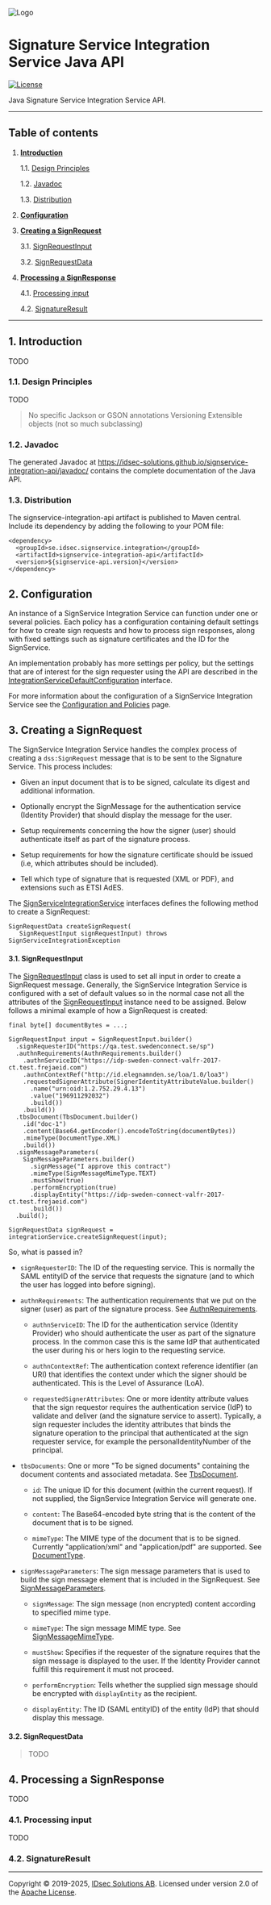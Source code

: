 ![Logo](img/idsec.png)

# Signature Service Integration Service Java API

[![License](https://img.shields.io/badge/License-Apache%202.0-blue.svg)](https://opensource.org/licenses/Apache-2.0)

Java Signature Service Integration Service API.

---

## Table of contents

1. [**Introduction**](#introduction)

    1.1. [Design Principles](#design-principles)
  
    1.2. [Javadoc](#javadoc)
  
    1.3. [Distribution](#distribution)
  
2. [**Configuration**](#configuration)

3. [**Creating a SignRequest**](#creating-a-signrequest)

    3.1. [SignRequestInput](#signrequestinput)
  
    3.2. [SignRequestData](#signrequestdata)
  
4. [**Processing a SignResponse**](#processing-a-signresponse)

    4.1. [Processing input](#processing-input)
  
    4.2. [SignatureResult](#signatureresult)
  
---

<a name="introduction"></a>
## 1. Introduction

TODO

<a name="design-principles"></a>
### 1.1. Design Principles

TODO

> No specific Jackson or GSON annotations
> Versioning
> Extensible objects (not so much subclassing)

<a name="javadoc"></a>
### 1.2. Javadoc

The generated Javadoc at <https://idsec-solutions.github.io/signservice-integration-api/javadoc/> contains the complete documentation of the Java API.

<a name="distribution"></a>
### 1.3. Distribution

The signservice-integration-api artifact is published to Maven central. Include its dependency by adding
the following to your POM file:

```
<dependency>
  <groupId>se.idsec.signservice.integration</groupId>
  <artifactId>signservice-integration-api</artifactId>
  <version>${signservice-api.version}</version>
</dependency>
```

<a name="configuration"></a>
## 2. Configuration

An instance of a SignService Integration Service can function under one or several policies. Each policy has a configuration containing default settings for how to create sign requests and how to process sign responses, along with fixed settings such as signature certificates and the ID for the SignService.

An implementation probably has more settings per policy, but the settings that are of interest for the sign requester using the API are described in the [IntegrationServiceDefaultConfiguration](https://idsec-solutions.github.io/signservice-integration-api/javadoc/se/idsec/signservice/integration/config/IntegrationServiceDefaultConfiguration.html) interface.

For more information about the configuration of a SignService Integration Service see the [Configuration and Policies](configuration.md) page.

<a name="creating-a-signrequest"></a>
## 3. Creating a SignRequest

The SignService Integration Service handles the complex process of creating a `dss:SignRequest` message that is to be sent to the Signature Service. This process includes:

- Given an input document that is to be signed, calculate its digest and additional information.

- Optionally encrypt the SignMessage for the authentication service (Identity Provider) that should display the message for the user.

- Setup requirements concerning the how the signer (user) should authenticate itself as part of the signature process.

- Setup requirements for how the signature certificate should be issued (i.e, which attributes should be included).

- Tell which type of signature that is requested (XML or PDF), and extensions such as ETSI AdES.


The [SignServiceIntegrationService](https://idsec-solutions.github.io/signservice-integration-api/javadoc/se/idsec/signservice/integration/SignServiceIntegrationService.html) interfaces defines the following method to create a SignRequest:

```
SignRequestData createSignRequest(
   SignRequestInput signRequestInput) throws SignServiceIntegrationException

```

<a name="signrequestinput"></a>
#### 3.1. SignRequestInput

The [SignRequestInput](https://idsec-solutions.github.io/signservice-integration-api/javadoc/se/idsec/signservice/integration/SignRequestInput.html) class is used to set all input in order to create a SignRequest message. Generally, the SignService Integration Service is configured with a set of default values so in the normal case not all the attributes of the [SignRequestInput](https://idsec-solutions.github.io/signservice-integration-api/javadoc/se/idsec/signservice/integration/SignRequestInput.html) instance need to be assigned. Below follows a minimal example of how a SignRequest is created:

```
final byte[] documentBytes = ...;
    
SignRequestInput input = SignRequestInput.builder()
  .signRequesterID("https://qa.test.swedenconnect.se/sp")
  .authnRequirements(AuthnRequirements.builder()
    .authnServiceID("https://idp-sweden-connect-valfr-2017-ct.test.frejaeid.com")
    .authnContextRef("http://id.elegnamnden.se/loa/1.0/loa3")
    .requestedSignerAttribute(SignerIdentityAttributeValue.builder()
      .name("urn:oid:1.2.752.29.4.13")
      .value("196911292032")
      .build())
    .build())
  .tbsDocument(TbsDocument.builder()
    .id("doc-1")
    .content(Base64.getEncoder().encodeToString(documentBytes))
    .mimeType(DocumentType.XML)
    .build())
  .signMessageParameters(
    SignMessageParameters.builder()
      .signMessage("I approve this contract")
      .mimeType(SignMessageMimeType.TEXT)
      .mustShow(true)
      .performEncryption(true)
      .displayEntity("https://idp-sweden-connect-valfr-2017-ct.test.frejaeid.com")
      .build())
  .build();
  
SignRequestData signRequest = integrationService.createSignRequest(input);
```

So, what is passed in?

- `signRequesterID`: The ID of the requesting service. This is normally the SAML entityID of the service that requests the signature (and to which the user has logged into before signing).

- `authnRequirements`: The authentication requirements that we put on the signer (user) as part of the signature process. See [AuthnRequirements](https://idsec-solutions.github.io/signservice-integration-api/javadoc/se/idsec/signservice/integration/authentication/AuthnRequirements.html).

  - `authnServiceID`: The ID for the authentication service (Identity Provider) who should authenticate the user as part of the signature process. In the common case this is the same IdP that authenticated the user during his or hers login to the requesting service.
  
  - `authnContextRef`: The authentication context reference identifier (an URI) that identifies the context under which the signer should be authenticated. This is the Level of Assurance (LoA).
  
  - `requestedSignerAttributes`: One or more identity attribute values that the sign requestor requires the authentication service (IdP) to validate and deliver (and the signature service to assert). Typically, a sign requester includes the identity attributes that binds the signature operation to the principal that authenticated at the sign requester service, for example the personalIdentityNumber of the principal.
  
- `tbsDocuments`: One or more "To be signed documents" containing the document contents and associated metadata. See [TbsDocument](https://idsec-solutions.github.io/signservice-integration-api/javadoc/se/idsec/signservice/integration/document/TbsDocument.html).

  - `id`: The unique ID for this document (within the current request). If not supplied, the SignService Integration Service will generate one.
  
  - `content`: The Base64-encoded byte string that is the content of the document that is to be signed.
  
  - `mimeType`: The MIME type of the document that is to be signed. Currently "application/xml" and "application/pdf" are supported. See [DocumentType](https://idsec-solutions.github.io/signservice-integration-api/javadoc/se/idsec/signservice/integration/document/DocumentType.html).
  
- `signMessageParameters`: The sign message parameters that is used to build the sign message element that is included in the SignRequest. See [SignMessageParameters](https://idsec-solutions.github.io/signservice-integration-api/javadoc/se/idsec/signservice/integration/signmessage/SignMessageParameters.html).

  - `signMessage`: The sign message (non encrypted) content according to specified mime type.
  
  - `mimeType`: The sign message MIME type. See [SignMessageMimeType](https://idsec-solutions.github.io/signservice-integration-api/javadoc/se/idsec/signservice/integration/signmessage/SignMessageMimeType.html).
  
  - `mustShow`: Specifies if the requester of the signature requires that the sign message is displayed to the user. If the Identity Provider cannot fulfill this requirement it must not proceed.
  
  - `performEncryption`: Tells whether the supplied sign message should be encrypted with `displayEntity` as the recipient.
  
  - `displayEntity`: The ID (SAML entityID) of the entity (IdP) that should display this message.


<a name="signrequestdata"></a>
#### 3.2. SignRequestData

> TODO

<a name="processing-a-signresponse"></a>
## 4. Processing a SignResponse

TODO

<a name="processing-input"></a>
### 4.1. Processing input

TODO  

<a name="signatureresult"></a>
### 4.2. SignatureResult

---

Copyright &copy; 2019-2025, [IDsec Solutions AB](http://www.idsec.se). Licensed under version 2.0 of the [Apache License](http://www.apache.org/licenses/LICENSE-2.0).
